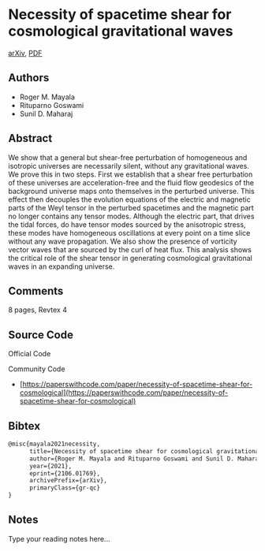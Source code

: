 
# Necessity of spacetime shear for cosmological gravitational waves

[arXiv](https://arxiv.org/abs/2106.01769), [PDF](https://arxiv.org/pdf/2106.01769.pdf)

## Authors

- Roger M. Mayala
- Rituparno Goswami
- Sunil D. Maharaj

## Abstract

We show that a general but shear-free perturbation of homogeneous and isotropic universes are necessarily silent, without any gravitational waves. We prove this in two steps. First we establish that a shear free perturbation of these universes are acceleration-free and the fluid flow geodesics of the background universe maps onto themselves in the perturbed universe. This effect then decouples the evolution equations of the electric and magnetic parts of the Weyl tensor in the perturbed spacetimes and the magnetic part no longer contains any tensor modes. Although the electric part, that drives the tidal forces, do have tensor modes sourced by the anisotropic stress, these modes have homogeneous oscillations at every point on a time slice without any wave propagation. We also show the presence of vorticity vector waves that are sourced by the curl of heat flux. This analysis shows the critical role of the shear tensor in generating cosmological gravitational waves in an expanding universe.

## Comments

8 pages, Revtex 4

## Source Code

Official Code



Community Code

- [https://paperswithcode.com/paper/necessity-of-spacetime-shear-for-cosmological](https://paperswithcode.com/paper/necessity-of-spacetime-shear-for-cosmological)

## Bibtex

```tex
@misc{mayala2021necessity,
      title={Necessity of spacetime shear for cosmological gravitational waves}, 
      author={Roger M. Mayala and Rituparno Goswami and Sunil D. Maharaj},
      year={2021},
      eprint={2106.01769},
      archivePrefix={arXiv},
      primaryClass={gr-qc}
}
```

## Notes

Type your reading notes here...

